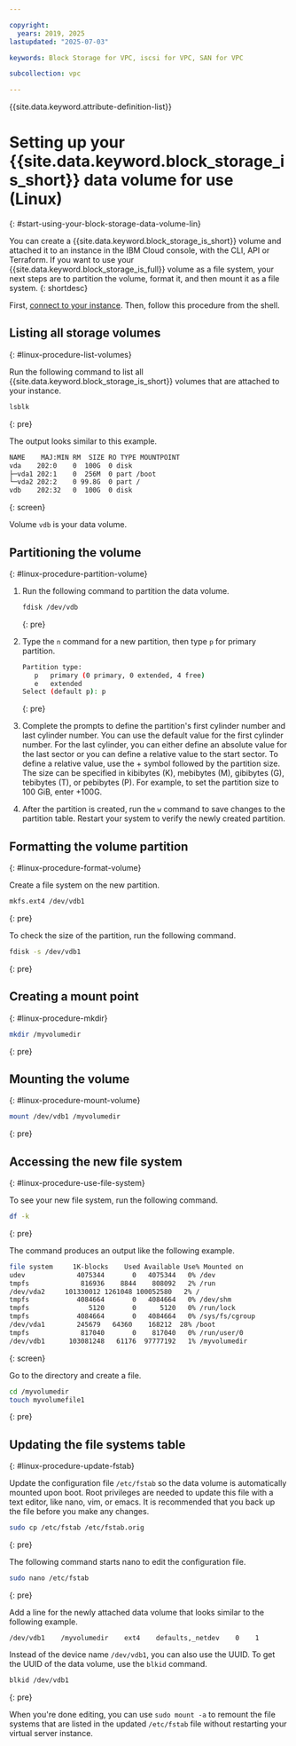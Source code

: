 ```yaml
---

copyright:
  years: 2019, 2025
lastupdated: "2025-07-03"

keywords: Block Storage for VPC, iscsi for VPC, SAN for VPC

subcollection: vpc

---
```


{{site.data.keyword.attribute-definition-list}}


# Setting up your {{site.data.keyword.block_storage_is_short}} data volume for use (Linux)
{: #start-using-your-block-storage-data-volume-lin}

You can create a {{site.data.keyword.block_storage_is_short}} volume and attached it to an instance in the IBM Cloud console, with the CLI, API or Terraform. If you want to use your {{site.data.keyword.block_storage_is_full}} volume as a file system, your next steps are to partition the volume, format it, and then mount it as a file system. 
{: shortdesc}

First, [connect to your instance](/docs/vpc?topic=vpc-vsi_is_connecting_linux). Then, follow this procedure from the shell.

## Listing all storage volumes
{: #linux-procedure-list-volumes}

Run the following command to list all {{site.data.keyword.block_storage_is_short}} volumes that are attached to your instance.

```sh
lsblk
```
{: pre}

The output looks similar to this example.

```sh
NAME    MAJ:MIN RM  SIZE RO TYPE MOUNTPOINT
vda    202:0    0  100G  0 disk
├─vda1 202:1    0  256M  0 part /boot
└─vda2 202:2    0 99.8G  0 part /
vdb    202:32   0  100G  0 disk
```
{: screen}

Volume `vdb` is your data volume.

## Partitioning the volume
{: #linux-procedure-partition-volume}

1. Run the following command to partition the data volume.

   ```sh
   fdisk /dev/vdb
   ```
   {: pre}

2. Type the `n` command for a new partition, then type `p` for primary partition.

   ```sh
   Partition type:
      p   primary (0 primary, 0 extended, 4 free)
      e   extended
   Select (default p): p
   ```
   {: pre}

3. Complete the prompts to define the partition's first cylinder number and last cylinder number. You can use the default value for the first cylinder number. For the last cylinder, you can either define an absolute value for the last sector or you can define a relative value to the start sector. To define a relative value, use the + symbol followed by the partition size. The size can be specified in kibibytes (K), mebibytes (M), gibibytes (G), tebibytes (T), or pebibytes (P). For example, to set the partition size to 100 GiB, enter +100G.

4. After the partition is created, run the `w` command to save changes to the partition table. Restart your system to verify the newly created partition.

## Formatting the volume partition
{: #linux-procedure-format-volume}

Create a file system on the new partition.

```sh
mkfs.ext4 /dev/vdb1
```
{: pre}

To check the size of the partition, run the following command.

```sh
fdisk -s /dev/vdb1
```
{: pre}

## Creating a mount point
{: #linux-procedure-mkdir}

```sh
mkdir /myvolumedir
```
{: pre}

## Mounting the volume
{: #linux-procedure-mount-volume}

```sh
mount /dev/vdb1 /myvolumedir
```
{: pre}

## Accessing the new file system
{: #linux-procedure-use-file-system}

To see your new file system, run the following command.

```sh
df -k
```
{: pre}

The command produces an output like the following example.

```sh
file system     1K-blocks    Used Available Use% Mounted on
udev             4075344       0   4075344   0% /dev
tmpfs             816936    8844    808092   2% /run
/dev/vda2     101330012 1261048 100052580   2% /
tmpfs            4084664       0   4084664   0% /dev/shm
tmpfs               5120       0      5120   0% /run/lock
tmpfs            4084664       0   4084664   0% /sys/fs/cgroup
/dev/vda1        245679   64360    168212  28% /boot
tmpfs             817040       0    817040   0% /run/user/0
/dev/vdb1      103081248   61176  97777192   1% /myvolumedir
```
{: screen}

Go to the directory and create a file.

```sh
cd /myvolumedir
touch myvolumefile1
```
{: pre}

## Updating the file systems table
{: #linux-procedure-update-fstab}

Update the configuration file `/etc/fstab` so the data volume is automatically mounted upon boot. Root privileges are needed to update this file with a text editor, like nano, vim, or emacs. It is recommended that you back up the file before you make any changes.

```sh
sudo cp /etc/fstab /etc/fstab.orig
```
{: pre}

The following command starts nano to edit the configuration file.

```sh
sudo nano /etc/fstab
```
{: pre}

Add a line for the newly attached data volume that looks similar to the following example.
```text
/dev/vdb1    /myvolumedir    ext4    defaults,_netdev    0    1
```

Instead of the device name `/dev/vdb1`, you can also use the UUID. To get the UUID of the data volume, use the `blkid` command.

```sh
blkid /dev/vdb1
```
{: pre}

When you're done editing, you can use `sudo mount -a` to remount the file systems that are listed in the updated `/etc/fstab` file without restarting your virtual server instance.
